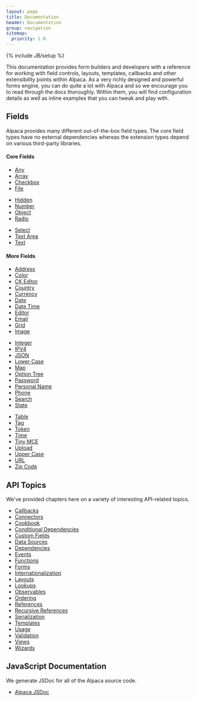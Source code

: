 ```yaml
---
layout: page
title: Documentation
header: Documentation
group: navigation
sitemap:
  priority: 1.0
---
```

{% include JB/setup %}

This documentation provides form builders and developers with a reference for working with field controls, layouts,
templates, callbacks and other extensibility points within Alpaca.  As a very richly designed and powerful forms
engine, you can do quite a lot with Alpaca and so we encourage you to read through the docs thoroughly.
Within them, you will find configuration details as well as inline examples that you can tweak and play with.

<a name="fields"></a>
<h2>Fields</h2>
Alpaca provides many different out-of-the-box field types.  The core field types have no external dependencies
whereas the extension types depend on various third-party libraries.

<br/>

<h4>Core Fields</h4>
<div class="row">
    <div class="col-md-4">
        <ul>
            <li><a href="{{ BASE_PATH }}/docs/fields/any.html">Any</a></li>
            <li><a href="{{ BASE_PATH }}/docs/fields/array.html">Array</a></li>
            <li><a href="{{ BASE_PATH }}/docs/fields/checkbox.html">Checkbox</a></li>
            <li><a href="{{ BASE_PATH }}/docs/fields/file.html">File</a></li>
        </ul>
    </div>
    <div class="col-md-4">
        <ul>
            <li><a href="{{ BASE_PATH }}/docs/fields/hidden.html">Hidden</a></li>
            <li><a href="{{ BASE_PATH }}/docs/fields/number.html">Number</a></li>
            <li><a href="{{ BASE_PATH }}/docs/fields/object.html">Object</a></li>
            <li><a href="{{ BASE_PATH }}/docs/fields/radio.html">Radio</a></li>
        </ul>
    </div>
    <div class="col-md-4">
        <ul>
            <li><a href="{{ BASE_PATH }}/docs/fields/select.html">Select</a></li>
            <li><a href="{{ BASE_PATH }}/docs/fields/textarea.html">Text Area</a></li>
            <li><a href="{{ BASE_PATH }}/docs/fields/text.html">Text</a></li>
        </ul>
    </div>
</div>

<h4>More Fields</h4>
<div class="row">
    <div class="col-md-4">
        <ul>
            <li><a href="{{ BASE_PATH }}/docs/fields/address.html">Address</a></li>
            <li><a href="{{ BASE_PATH }}/docs/fields/color.html">Color</a></li>
            <li><a href="{{ BASE_PATH }}/docs/fields/ckeditor.html">CK Editor</a></li>
            <li><a href="{{ BASE_PATH }}/docs/fields/country.html">Country</a></li>
            <li><a href="{{ BASE_PATH }}/docs/fields/currency.html">Currency</a></li>
            <li><a href="{{ BASE_PATH }}/docs/fields/date.html">Date</a></li>
            <li><a href="{{ BASE_PATH }}/docs/fields/datetime.html">Date Time</a></li>
            <li><a href="{{ BASE_PATH }}/docs/fields/editor.html">Editor</a></li>
            <li><a href="{{ BASE_PATH }}/docs/fields/email.html">Email</a></li>
            <li><a href="{{ BASE_PATH }}/docs/fields/grid.html">Grid</a></li>
            <li><a href="{{ BASE_PATH }}/docs/fields/image.html">Image</a></li>
        </ul>
    </div>
    <div class="col-md-4">
        <ul>            
            <li><a href="{{ BASE_PATH }}/docs/fields/integer.html">Integer</a></li>
            <li><a href="{{ BASE_PATH }}/docs/fields/ipv4.html">IPV4</a></li>
            <li><a href="{{ BASE_PATH }}/docs/fields/json.html">JSON</a></li>
            <li><a href="{{ BASE_PATH }}/docs/fields/lowercase.html">Lower Case</a></li>
            <li><a href="{{ BASE_PATH }}/docs/fields/map.html">Map</a></li>
            <li><a href="{{ BASE_PATH }}/docs/fields/optiontree.html">Option Tree</a></li>
            <li><a href="{{ BASE_PATH }}/docs/fields/password.html">Password</a></li>
            <li><a href="{{ BASE_PATH }}/docs/fields/personalname.html">Personal Name</a></li>
            <li><a href="{{ BASE_PATH }}/docs/fields/phone.html">Phone</a></li>
            <li><a href="{{ BASE_PATH }}/docs/fields/search.html">Search</a></li>
            <li><a href="{{ BASE_PATH }}/docs/fields/state.html">State</a></li>
        </ul>
    </div>
    <div class="col-md-4">
        <ul>                        
            <li><a href="{{ BASE_PATH }}/docs/fields/table.html">Table</a></li>
            <li><a href="{{ BASE_PATH }}/docs/fields/tag.html">Tag</a></li>
            <li><a href="{{ BASE_PATH }}/docs/fields/token.html">Token</a></li>
            <li><a href="{{ BASE_PATH }}/docs/fields/time.html">Time</a></li>
            <li><a href="{{ BASE_PATH }}/docs/fields/tinymce.html">Tiny MCE</a></li>
            <li><a href="{{ BASE_PATH }}/docs/fields/upload.html">Upload</a></li>
            <li><a href="{{ BASE_PATH }}/docs/fields/uppercase.html">Upper Case</a></li>
            <li><a href="{{ BASE_PATH }}/docs/fields/url.html">URL</a></li>
            <li><a href="{{ BASE_PATH }}/docs/fields/zipcode.html">Zip Code</a></li>
        </ul>
    </div>
</div>

<a name="api"></a>
<h2>API Topics</h2>
We've provided chapters here on a variety of interesting API-related topics.

<div class="row">
    <div class="col-md-12">
        <ul>
            <li><a href="{{ BASE_PATH }}/docs/api/callbacks.html">Callbacks</a></li>
            <li><a href="{{ BASE_PATH }}/docs/api/connectors.html">Connectors</a></li>
            <li><a href="{{ BASE_PATH }}/docs/api/cookbook.html">Cookbook</a></li>
            <li><a href="{{ BASE_PATH }}/docs/api/conditional-dependencies.html">Conditional Dependencies</a></li>
            <li><a href="{{ BASE_PATH }}/docs/api/custom-fields.html">Custom Fields</a></li>
            <li><a href="{{ BASE_PATH }}/docs/api/datasources.html">Data Sources</a></li>
            <li><a href="{{ BASE_PATH }}/docs/api/dependencies.html">Dependencies</a></li>
            <li><a href="{{ BASE_PATH }}/docs/api/events.html">Events</a></li>
            <li><a href="{{ BASE_PATH }}/docs/api/functions.html">Functions</a></li>
            <li><a href="{{ BASE_PATH }}/docs/api/forms.html">Forms</a></li>
            <li><a href="{{ BASE_PATH }}/docs/api/i18n.html">Internationalization</a></li>
            <li><a href="{{ BASE_PATH }}/docs/api/layouts.html">Layouts</a></li>
            <li><a href="{{ BASE_PATH }}/docs/api/lookups.html">Lookups</a></li>
            <li><a href="{{ BASE_PATH }}/docs/api/observables.html">Observables</a></li>
            <li><a href="{{ BASE_PATH }}/docs/api/ordering.html">Ordering</a></li>
            <li><a href="{{ BASE_PATH }}/docs/api/references.html">References</a></li>
            <li><a href="{{ BASE_PATH }}/docs/api/recursive-references.html">Recursive References</a></li>
            <li><a href="{{ BASE_PATH }}/docs/api/serialization.html">Serialization</a></li>
            <li><a href="{{ BASE_PATH }}/docs/api/templates.html">Templates</a></li>
            <li><a href="{{ BASE_PATH }}/docs/api/usage.html">Usage</a></li>
            <li><a href="{{ BASE_PATH }}/docs/api/validation.html">Validation</a></li>
            <li><a href="{{ BASE_PATH }}/docs/api/views.html">Views</a></li>
            <li><a href="{{ BASE_PATH }}/docs/api/wizards.html">Wizards</a></li>
        </ul>
    </div>
</div>

<a name="api"></a>
<h2>JavaScript Documentation</h2>
We generate JSDoc for all of the Alpaca source code.

<div class="row">
    <div class="col-md-12">
        <ul>
            <li><a href="http://code.cloudcms.com/alpaca/{{ site.alpaca_version }}/jsdoc/index.html" target="_blank">Alpaca JSDoc</a></li>
        </ul>
    </div>
</div>
